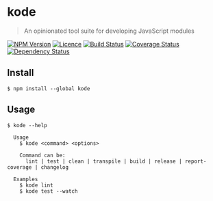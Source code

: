 # kode
> An opinionated tool suite for developing JavaScript modules

[![NPM Version][npm-img]][npm-link]
[![Licence][licence-img]][licence-link]
[![Build Status][travis-img]][travis-link]
[![Coverage Status][codecov-img]][codecov-link]
[![Dependency Status][gemnasium-img]][gemnasium-link]


## Install

```
$ npm install --global kode
```


## Usage

```
$ kode --help

  Usage
    $ kode <command> <options>

    Command can be:
      lint | test | clean | transpile | build | release | report-coverage | changelog

  Examples
    $ kode lint
    $ kode test --watch
```


[npm-img]: https://img.shields.io/npm/v/kode.svg?style=flat-square
[npm-link]: https://www.npmjs.com/package/kode

[licence-img]: https://img.shields.io/npm/l/kode.svg?style=flat-square
[licence-link]: LICENCE.md

[travis-img]: https://img.shields.io/travis/SimonDegraeve/kode.svg?style=flat-square
[travis-link]: https://travis-ci.org/SimonDegraeve/kode

[codecov-img]: https://img.shields.io/codecov/c/github/SimonDegraeve/kode/master.svg?style=flat-square
[codecov-link]: https://codecov.io/github/SimonDegraeve/kode?branch=master

[gemnasium-img]: https://img.shields.io/gemnasium/SimonDegraeve/kode.svg?style=flat-square
[gemnasium-link]: https://gemnasium.com/github.com/SimonDegraeve/kode
